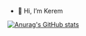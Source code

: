 - 👋 Hi, I’m Kerem

  
[![Anurag's GitHub stats](https://github-readme-stats.vercel.app/api?username=KeremDonmez)](https://github.com/KeremDonmez/github-readme-stats)
